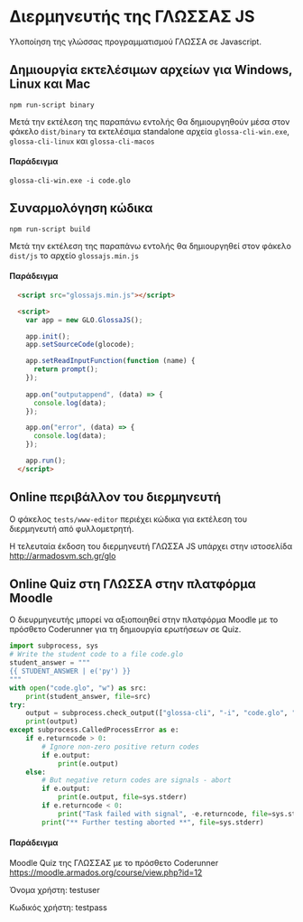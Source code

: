 # Διερμηνευτής της ΓΛΩΣΣΑΣ JS
Υλοποίηση της γλώσσας προγραμματισμού ΓΛΩΣΣΑ σε Javascript.

## Δημιουργία εκτελέσιμων αρχείων για Windows, Linux και Mac
```
npm run-script binary
```
Μετά την εκτέλεση της παραπάνω εντολής Θα δημιουργηθούν μέσα στον φάκελο `dist/binary` τα εκτελέσιμα standalone αρχεία `glossa-cli-win.exe`, `glossa-cli-linux` και `glossa-cli-macos`

#### Παράδειγμα
```dos
glossa-cli-win.exe -i code.glo
```

## Συναρμολόγηση κώδικα 
```
npm run-script build
```
Μετά την εκτέλεση της παραπάνω εντολής θα δημιουργηθεί στον φάκελο `dist/js` το αρχείο `glossajs.min.js`

#### Παράδειγμα 
```html
  <script src="glossajs.min.js"></script>

  <script>
    var app = new GLO.GlossaJS();

    app.init();
    app.setSourceCode(glocode);

    app.setReadInputFunction(function (name) {
      return prompt();
    });
    
    app.on("outputappend", (data) => {
      console.log(data);
    });

    app.on("error", (data) => {
      console.log(data);
    });

    app.run();
  </script>
```

## Online περιβάλλον του διερμηνευτή 

Ο φάκελος `tests/www-editor` περιέχει κώδικα για εκτέλεση του διερμηνευτή από φυλλομετρητή.

Η τελευταία έκδοση του διερμηνευτή ΓΛΩΣΣΑ JS υπάρχει στην ιστοσελίδα http://armadosvm.sch.gr/glo 


## Online Quiz στη ΓΛΩΣΣΑ στην πλατφόρμα Moodle 

Ο διευρμηνευτής μπορεί να αξιοποιηθεί στην πλατφόρμα Moodle με το πρόσθετο Coderunner για τη δημιουργία ερωτήσεων σε Quiz.

```python
import subprocess, sys
# Write the student code to a file code.glo
student_answer = """
{{ STUDENT_ANSWER | e('py') }}
"""
with open("code.glo", "w") as src:
    print(student_answer, file=src)
try:
    output = subprocess.check_output(["glossa-cli", "-i", "code.glo", "-k", "prog.in"], universal_newlines=True)
    print(output)
except subprocess.CalledProcessError as e:
    if e.returncode > 0:
        # Ignore non-zero positive return codes
        if e.output:
            print(e.output)
    else:
        # But negative return codes are signals - abort
        if e.output:
            print(e.output, file=sys.stderr)
        if e.returncode < 0:
            print("Task failed with signal", -e.returncode, file=sys.stderr)
        print("** Further testing aborted **", file=sys.stderr)
```

#### Παράδειγμα 
Moodle Quiz της ΓΛΩΣΣΑΣ με το πρόσθετο Coderunner  https://moodle.armados.org/course/view.php?id=12

Όνομα χρήστη:     testuser

Κωδικός χρήστη:   testpass

